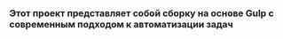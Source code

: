 ### Этот проект представляет собой сборку на основе Gulp с современным подходом к автоматизации задач